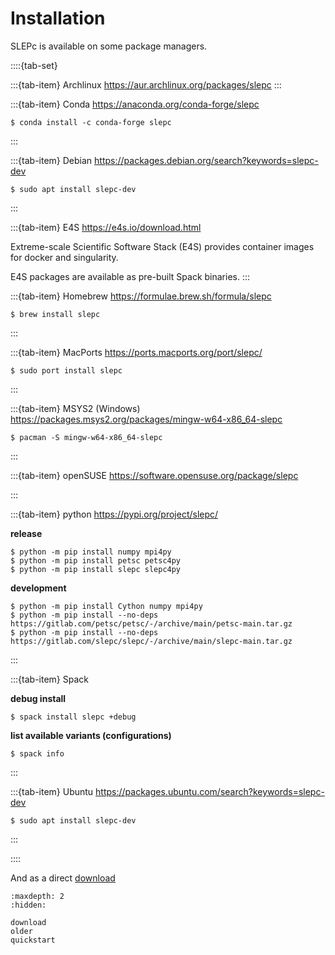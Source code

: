 # Installation

SLEPc is available on some package managers.

::::{tab-set}

:::{tab-item} Archlinux
<https://aur.archlinux.org/packages/slepc>
:::

:::{tab-item} Conda
<https://anaconda.org/conda-forge/slepc>

    $ conda install -c conda-forge slepc
:::

:::{tab-item} Debian
<https://packages.debian.org/search?keywords=slepc-dev>

    $ sudo apt install slepc-dev
:::

:::{tab-item} E4S
<https://e4s.io/download.html>

Extreme-scale Scientific Software Stack (E4S) provides container images for docker and singularity.

E4S packages are available as pre-built Spack binaries.
:::

:::{tab-item} Homebrew
<https://formulae.brew.sh/formula/slepc>

    $ brew install slepc
:::

:::{tab-item} MacPorts
<https://ports.macports.org/port/slepc/>

    $ sudo port install slepc
:::

:::{tab-item} MSYS2 (Windows)
<https://packages.msys2.org/packages/mingw-w64-x86_64-slepc>

    $ pacman -S mingw-w64-x86_64-slepc
:::

:::{tab-item} openSUSE
<https://software.opensuse.org/package/slepc>

:::

:::{tab-item} python
<https://pypi.org/project/slepc/>

**release**

    $ python -m pip install numpy mpi4py
    $ python -m pip install petsc petsc4py
    $ python -m pip install slepc slepc4py

**development**

    $ python -m pip install Cython numpy mpi4py
    $ python -m pip install --no-deps https://gitlab.com/petsc/petsc/-/archive/main/petsc-main.tar.gz
    $ python -m pip install --no-deps https://gitlab.com/slepc/slepc/-/archive/main/slepc-main.tar.gz
:::

:::{tab-item} Spack

**debug install**

    $ spack install slepc +debug

**list available variants (configurations)**

    $ spack info
:::

:::{tab-item} Ubuntu
 <https://packages.ubuntu.com/search?keywords=slepc-dev>

    $ sudo apt install slepc-dev
:::

::::

And as a direct [download](download)

```{toctree}
:maxdepth: 2
:hidden:

download
older
quickstart
```
